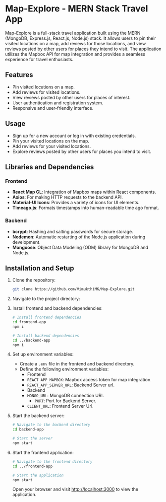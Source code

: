 # Map-Explore - MERN Stack Travel App

Map-Explore is a full-stack travel application built using the MERN (MongoDB, Express.js, React.js, Node.js) stack. It allows users to pin their visited locations on a map, add reviews for those locations, and view reviews posted by other users for places they intend to visit. The application utilizes the Mapbox API for map integration and provides a seamless experience for travel enthusiasts.

## Features

- Pin visited locations on a map.
- Add reviews for visited locations.
- View reviews posted by other users for places of interest.
- User authentication and registration system.
- Responsive and user-friendly interface.

## Usage

- Sign up for a new account or log in with existing credentials.
- Pin your visited locations on the map.
- Add reviews for your visited locations.
- Explore reviews posted by other users for places you intend to visit.

## Libraries and Dependencies

### Frontend
- **React Map GL**: Integration of Mapbox maps within React components.
- **Axios**: For making HTTP requests to the backend API.
- **Material-UI Icons**: Provides a variety of icons for UI elements.
- **Timeago.js**: Formats timestamps into human-readable time ago format.

### Backend
- **bcrypt**: Hashing and salting passwords for secure storage.
- **Nodemon**: Automatic restarting of the Node.js application during development.
- **Mongoose**: Object Data Modeling (ODM) library for MongoDB and Node.js.

## Installation and Setup

1. Clone the repository:

    ```bash
    git clone https://github.com/VimukthiMK/Map-Explore.git
    ```

2. Navigate to the project directory:

3. Install frontend and backend dependencies:

    ```bash
    # Install frontend dependencies
    cd frontend-app
    npm i 

    # Install backend dependencies
    cd ../backend-app
    npm i
    ```

4. Set up environment variables:

    - Create a `.env` file in the frontend and backend directory.
    - Define the following environment variables:
        - Frontend
        - `REACT_APP_MAPBOX`: Mapbox access token for map integration.
      - `REACT_APP_SERVER_URL`: Backend Server url.
      - Backend
      - `MONGO_URL`: MongoDB connection URI.
        - `PORT`: Port for Backend Server.
       - `CLIENT_URL`: Frontend Server Url.

5. Start the backend server:

    ```bash
    # Navigate to the backend directory
    cd backend-app

    # Start the server
    npm start
    ```

6. Start the frontend application:

    ```bash
    # Navigate to the frontend directory
    cd ../frontend-app

    # Start the application
    npm start
    ```

    Open your browser and visit [http://localhost:3000](http://localhost:3000) to view the application.


